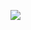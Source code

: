 

<a href="https://heroku.com/deploy" target="_blank"><img src="https://www.herokucdn.com/deploy/button.svg"></a>

